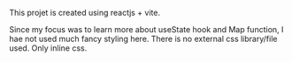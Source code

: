 This projet is created using reactjs + vite. 

Since my focus was to learn more about useState hook and Map function, I hae not used much fancy styling here. There is no external css library/file used.
Only inline css. 
